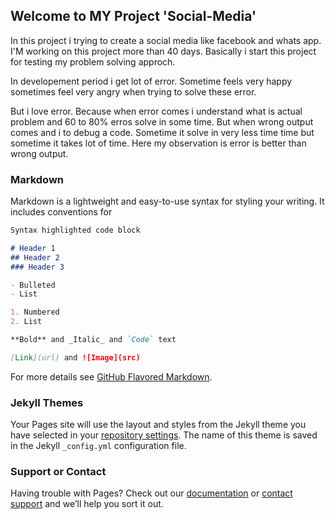 ## Welcome to MY Project 'Social-Media'

In this project i trying to create a social media like facebook and whats app. I'M working on this project more than 40 days. Basically i start this project for testing my problem solving approch.

In developement period i get lot of error. Sometime feels very happy sometimes feel very angry when trying to solve these error. 

But i love error. Because when error comes i understand what is actual problem and 60 to 80% erros solve in some time. 
But when wrong output comes and i to debug a code. Sometime it solve in very less time time but sometime it takes lot of time.
Here my observation is error is better than wrong output.

### Markdown

Markdown is a lightweight and easy-to-use syntax for styling your writing. It includes conventions for

```markdown
Syntax highlighted code block

# Header 1
## Header 2
### Header 3

- Bulleted
- List

1. Numbered
2. List

**Bold** and _Italic_ and `Code` text

[Link](url) and ![Image](src)
```

For more details see [GitHub Flavored Markdown](https://guides.github.com/features/mastering-markdown/).

### Jekyll Themes

Your Pages site will use the layout and styles from the Jekyll theme you have selected in your [repository settings](https://github.com/jayu-t/social-media/settings). The name of this theme is saved in the Jekyll `_config.yml` configuration file.

### Support or Contact

Having trouble with Pages? Check out our [documentation](https://help.github.com/categories/github-pages-basics/) or [contact support](https://github.com/contact) and we’ll help you sort it out.
